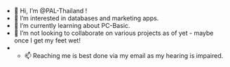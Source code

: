 - 👋 Hi, I’m @PAL-Thailand !
- 👀 I’m interested in databases and marketing apps.
- 🌱 I’m currently learning about PC-Basic.
- 💞️ I’m not looking to collaborate on various projects as of yet - maybe once I get my feet wet!
- - 📫 Reaching me is best done via my email as my hearing is impaired.

<!---
PAL-Thailand/PAL-Thailand is a ✨ special ✨ repository because its `README.md` (this file) appears on your GitHub profile.
You can click the Preview link to take a look at your changes.
--->
